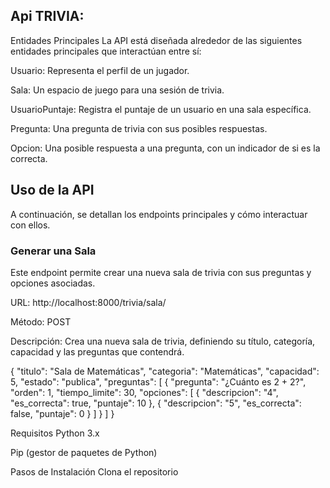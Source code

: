 ## Api TRIVIA:
  Entidades Principales
La API está diseñada alrededor de las siguientes entidades principales que interactúan entre sí:

Usuario: Representa el perfil de un jugador.

Sala: Un espacio de juego para una sesión de trivia.

UsuarioPuntaje: Registra el puntaje de un usuario en una sala específica.

Pregunta: Una pregunta de trivia con sus posibles respuestas.

Opcion: Una posible respuesta a una pregunta, con un indicador de si es la correcta.

## Uso de la API
A continuación, se detallan los endpoints principales y cómo interactuar con ellos.

### Generar una Sala
Este endpoint permite crear una nueva sala de trivia con sus preguntas y opciones asociadas.

URL: http://localhost:8000/trivia/sala/

Método: POST

Descripción: Crea una nueva sala de trivia, definiendo su título, categoría, capacidad y las preguntas que contendrá.

{
  "titulo": "Sala de Matemáticas",
  "categoria": "Matemáticas",
  "capacidad": 5,
  "estado": "publica",
  "preguntas": [
    {
      "pregunta": "¿Cuánto es 2 + 2?",
      "orden": 1,
      "tiempo_limite": 30,
      "opciones": [
        {
          "descripcion": "4",
          "es_correcta": true,
          "puntaje": 10
        },
        {
          "descripcion": "5",
          "es_correcta": false,
          "puntaje": 0
        }
      ]
    }
  ]
}

Requisitos
Python 3.x

Pip (gestor de paquetes de Python)

Pasos de Instalación
Clona el repositorio


